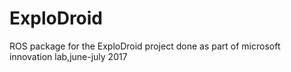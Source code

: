 # ExploDroid
ROS package for the ExploDroid project done as part of microsoft innovation lab,june-july 2017
